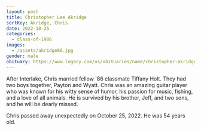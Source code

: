 ```yaml
---
layout: post
title: Christopher Lee Akridge
sortKey: Akridge, Chris
date: 2022-10-25
categories:
  - class-of-1986
images:
  - /assets/akridge86.jpg
gender: male
obituary: https://www.legacy.com/us/obituaries/name/christopher-akridge-obituary?id=36938872
---
```

After Interlake, Chris married fellow '86 classmate Tiffany Holt. They had two boys together, Payton and Wyatt. Chris was an amazing guitar player who was known for his witty sense of humor, his passion for music, fishing, and a love of all animals. He is survived by his brother, Jeff, and two sons, and he will be dearly missed. 

Chris passed away unexpectedly on October 25, 2022. He was 54 years old.